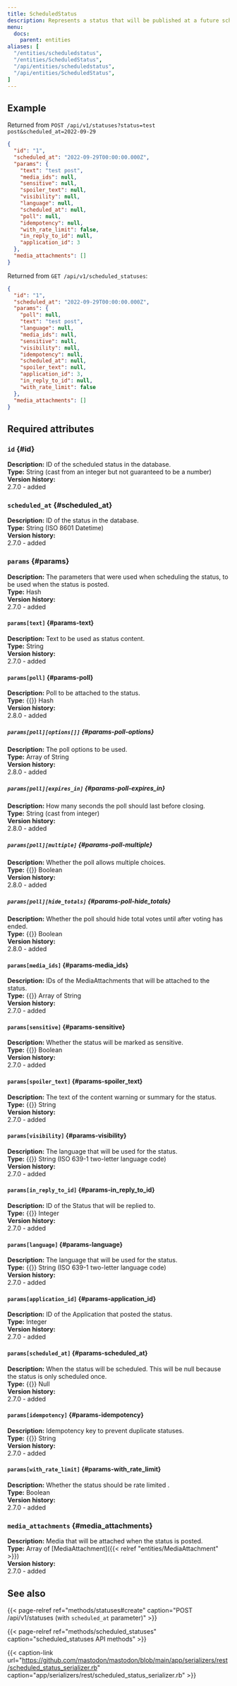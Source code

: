 ```yaml
---
title: ScheduledStatus
description: Represents a status that will be published at a future scheduled date.
menu:
  docs:
    parent: entities
aliases: [
  "/entities/scheduledstatus",
  "/entities/ScheduledStatus",
  "/api/entities/scheduledstatus",
  "/api/entities/ScheduledStatus",
]
---
```


## Example

Returned from `POST /api/v1/statuses?status=test post&scheduled_at=2022-09-29`

```json
{
  "id": "1",
  "scheduled_at": "2022-09-29T00:00:00.000Z",
  "params": {
    "text": "test post",
    "media_ids": null,
    "sensitive": null,
    "spoiler_text": null,
    "visibility": null,
    "language": null,
    "scheduled_at": null,
    "poll": null,
    "idempotency": null,
    "with_rate_limit": false,
    "in_reply_to_id": null,
    "application_id": 3
  },
  "media_attachments": []
}
```

Returned from `GET /api/v1/scheduled_statuses`:

```json
{
  "id": "1",
  "scheduled_at": "2022-09-29T00:00:00.000Z",
  "params": {
    "poll": null,
    "text": "test post",
    "language": null,
    "media_ids": null,
    "sensitive": null,
    "visibility": null,
    "idempotency": null,
    "scheduled_at": null,
    "spoiler_text": null,
    "application_id": 3,
    "in_reply_to_id": null,
    "with_rate_limit": false
  },
  "media_attachments": []
}
```

## Required attributes

### `id` {#id}

**Description:** ID of the scheduled status in the database.\
**Type:** String (cast from an integer but not guaranteed to be a number)\
**Version history:**\
2.7.0 - added

### `scheduled_at` {#scheduled_at}

**Description:** ID of the status in the database.\
**Type:** String (ISO 8601 Datetime)\
**Version history:**\
2.7.0 - added

### `params` {#params}

**Description:** The parameters that were used when scheduling the status, to be used when the status is posted.\
**Type:** Hash\
**Version history:**\
2.7.0 - added

#### `params[text]` {#params-text}

**Description:** Text to be used as status content.\
**Type:** String\
**Version history:**\
2.7.0 - added

#### `params[poll]` {#params-poll}

**Description:** Poll to be attached to the status.\
**Type:** {{<nullable>}} Hash\
**Version history:**\
2.8.0 - added

##### `params[poll][options[]]` {#params-poll-options}

**Description:** The poll options to be used.\
**Type:** Array of String\
**Version history:**\
2.8.0 - added

##### `params[poll][expires_in]` {#params-poll-expires_in}

**Description:** How many seconds the poll should last before closing.\
**Type:** String (cast from integer)\
**Version history:**\
2.8.0 - added

##### `params[poll][multiple]` {#params-poll-multiple}

**Description:** Whether the poll allows multiple choices.\
**Type:** {{<optional>}} Boolean\
**Version history:**\
2.8.0 - added

##### `params[poll][hide_totals]` {#params-poll-hide_totals}

**Description:** Whether the poll should hide total votes until after voting has ended.\
**Type:** {{<optional>}} Boolean\
**Version history:**\
2.8.0 - added

#### `params[media_ids]` {#params-media_ids}

**Description:** IDs of the MediaAttachments that will be attached to the status.\
**Type:** {{<nullable>}} Array of String\
**Version history:**\
2.7.0 - added

#### `params[sensitive]` {#params-sensitive}

**Description:** Whether the status will be marked as sensitive.\
**Type:** {{<nullable>}} Boolean\
**Version history:**\
2.7.0 - added

#### `params[spoiler_text]` {#params-spoiler_text}

**Description:** The text of the content warning or summary for the status.\
**Type:** {{<nullable>}} String\
**Version history:**\
2.7.0 - added

#### `params[visibility]` {#params-visibility}

**Description:** The language that will be used for the status.\
**Type:** {{<nullable>}} String (ISO 639-1 two-letter language code)\
**Version history:**\
2.7.0 - added

#### `params[in_reply_to_id]` {#params-in_reply_to_id}

**Description:** ID of the Status that will be replied to.\
**Type:** {{<nullable>}} Integer\
**Version history:**\
2.7.0 - added

#### `params[language]` {#params-language}

**Description:** The language that will be used for the status.\
**Type:** {{<nullable>}} String (ISO 639-1 two-letter language code)\
**Version history:**\
2.7.0 - added

#### `params[application_id]` {#params-application_id}

**Description:** ID of the Application that posted the status.\
**Type:** Integer\
**Version history:**\
2.7.0 - added

#### `params[scheduled_at]` {#params-scheduled_at}

**Description:** When the status will be scheduled. This will be null because the status is only scheduled once.\
**Type:** {{<nullable>}} Null\
**Version history:**\
2.7.0 - added

#### `params[idempotency]` {#params-idempotency}

**Description:** Idempotency key to prevent duplicate statuses.\
**Type:** {{<nullable>}} String\
**Version history:**\
2.7.0 - added

#### `params[with_rate_limit]` {#params-with_rate_limit}

**Description:** Whether the status should be rate limited <!-- TODO: What does this mean -->.\
**Type:** Boolean\
**Version history:**\
2.7.0 - added

### `media_attachments` {#media_attachments}

**Description:** Media that will be attached when the status is posted.\
**Type:** Array of [MediaAttachment]({{< relref "entities/MediaAttachment" >}})\
**Version history:**\
2.7.0 - added

## See also

{{< page-relref ref="methods/statuses#create" caption="POST /api/v1/statuses (with `scheduled_at` parameter)" >}}

{{< page-relref ref="methods/scheduled_statuses" caption="scheduled_statuses API methods" >}}

{{< caption-link url="https://github.com/mastodon/mastodon/blob/main/app/serializers/rest/scheduled_status_serializer.rb" caption="app/serializers/rest/scheduled_status_serializer.rb" >}}



